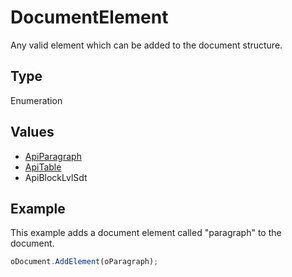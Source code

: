 # DocumentElement

Any valid element which can be added to the document structure.

## Type

Enumeration

## Values

- [ApiParagraph](../../ApiParagraph/ApiParagraph.md)
- [ApiTable](../../ApiTable/ApiTable.md)
- ApiBlockLvlSdt


## Example

This example adds a document element called "paragraph" to the document.

```javascript
oDocument.AddElement(oParagraph);
```
